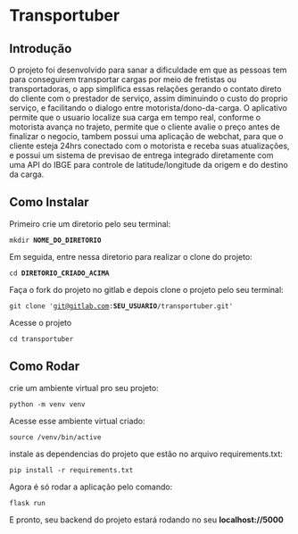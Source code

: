 

# Transportuber

## **Introdução**

O projeto foi desenvolvido para sanar a dificuldade em que as pessoas tem para conseguirem transportar cargas por meio de fretistas ou transportadoras, o app simplifica essas relações gerando o contato direto do cliente com o prestador de serviço, assim diminuindo o custo do proprio serviço, e facilitando o dialogo entre motorista/dono-da-carga.
O aplicativo permite que o usuario localize sua carga em tempo real, conforme o motorista avança no trajeto, permite que o cliente avalie o preço antes de finalizar o negocio, tambem possui uma aplicação de webchat, para que o cliente esteja 24hrs conectado com o motorista e receba suas atualizações, e possui um sistema de previsao de entrega integrado diretamente com uma API do IBGE para controle de latitude/longitude da origem e do destino da carga.


## **Como Instalar**


Primeiro crie um diretorio pelo seu terminal:

<code>mkdir **NOME_DO_DIRETORIO**</code>

Em seguida, entre nessa diretorio para realizar o clone do projeto:

<code>cd **DIRETORIO_CRIADO_ACIMA**</code>

Faça o fork do projeto no gitlab e depois clone o projeto pelo seu terminal:

<code>git clone 'git@gitlab.com:**SEU_USUARIO**/transportuber.git'</code>

Acesse o projeto

<code>cd transportuber</code>


## **Como Rodar**


crie um ambiente virtual pro seu projeto:

<code>python -m venv venv</code>

Acesse esse ambiente virtual criado:

<code>source /venv/bin/active</code>

instale as dependencias do projeto que estão no arquivo requirements.txt:

<code>pip install -r requirements.txt</code>

Agora é só rodar a aplicação pelo comando:

<code>flask run</code>

E pronto, seu backend do projeto estará rodando no seu **localhost://5000**



